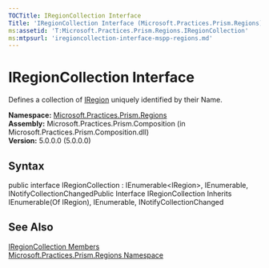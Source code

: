```yaml
---
TOCTitle: IRegionCollection Interface
Title: 'IRegionCollection Interface (Microsoft.Practices.Prism.Regions)'
ms:assetid: 'T:Microsoft.Practices.Prism.Regions.IRegionCollection'
ms:mtpsurl: 'iregioncollection-interface-mspp-regions.md'
---
```


# IRegionCollection Interface

Defines a collection of [IRegion](https://msdn.microsoft.com/library/microsoft.practices.prism.regions.iregion) uniquely identified by their Name.

**Namespace:** [Microsoft.Practices.Prism.Regions](https://msdn.microsoft.com/library/microsoft.practices.prism.regions)
**Assembly:** Microsoft.Practices.Prism.Composition (in Microsoft.Practices.Prism.Composition.dll)  
**Version:** 5.0.0.0 (5.0.0.0)

## Syntax
public interface IRegionCollection : IEnumerable&lt;IRegion&gt;, IEnumerable, INotifyCollectionChangedPublic Interface IRegionCollection Inherits IEnumerable(Of IRegion), IEnumerable, INotifyCollectionChanged

## See Also
[IRegionCollection Members](https://msdn.microsoft.com/allmembers.t:microsoft.practices.prism.regions.iregioncollection)  
[Microsoft.Practices.Prism.Regions Namespace](https://msdn.microsoft.com/library/microsoft.practices.prism.regions)  